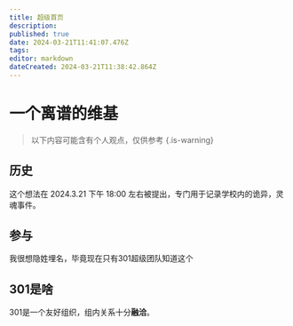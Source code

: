 ```yaml
---
title: 超级首页
description: 
published: true
date: 2024-03-21T11:41:07.476Z
tags: 
editor: markdown
dateCreated: 2024-03-21T11:38:42.864Z
---
```


# 一个离谱的维基
> 以下内容可能含有个人观点，仅供参考
{.is-warning}

## 历史
这个想法在 2024.3.21 下午 18:00 左右被提出，专门用于记录学校内的诡异，灵魂事件。

## 参与
我很想隐姓埋名，毕竟现在只有301超级团队知道这个

## 301是啥
301是一个友好组织，组内关系十分**融洽**。